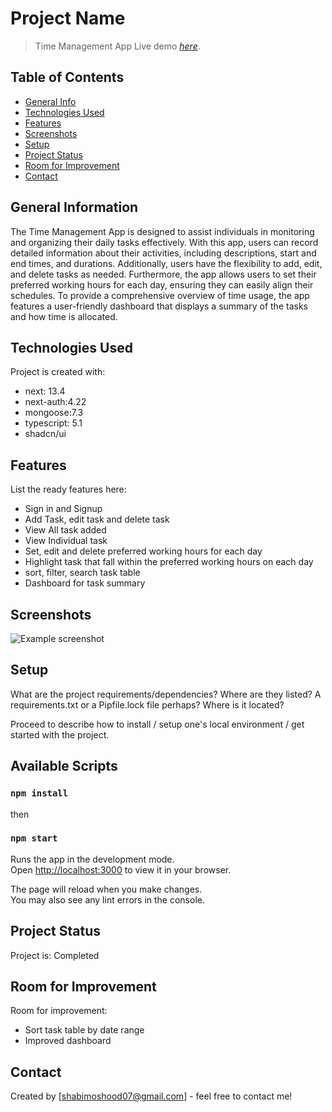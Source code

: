 # Project Name
> Time Management App
> Live demo [_here_](https://time-management-app-next-js.vercel.app/).

## Table of Contents
* [General Info](#general-information)
* [Technologies Used](#technologies-used)
* [Features](#features)
* [Screenshots](#screenshots)
* [Setup](#setup)
* [Project Status](#project-status)
* [Room for Improvement](#room-for-improvement)
* [Contact](#contact)


## General Information
The Time Management App is designed to assist individuals in monitoring and organizing their daily tasks effectively. With this app, users can record detailed information about their activities, including descriptions, start and end times, and durations. Additionally, users have the flexibility to add, edit, and delete tasks as needed. Furthermore, the app allows users to set their preferred working hours for each day, ensuring they can easily align their schedules. To provide a comprehensive overview of time usage, the app features a user-friendly dashboard that displays a summary of the tasks and how time is allocated.



## Technologies Used
Project is created with:
* next: 13.4
* next-auth:4.22
* mongoose:7.3
* typescript: 5.1
* shadcn/ui


## Features
List the ready features here:
- Sign in and Signup
- Add Task, edit task and delete task
- View All task added
- View Individual task
- Set, edit and delete preferred working hours for each day
- Highlight task that fall within the preferred working hours on each day
- sort, filter, search task table
- Dashboard for task summary
  


## Screenshots
![Example screenshot](./img/screenshot.png)
<!-- If you have screenshots you'd like to share, include them here. -->


## Setup
What are the project requirements/dependencies? Where are they listed? A requirements.txt or a Pipfile.lock file perhaps? Where is it located?

Proceed to describe how to install / setup one's local environment / get started with the project.
## Available Scripts

### `npm install`
then
### `npm start`

Runs the app in the development mode.\
Open [http://localhost:3000](http://localhost:3000) to view it in your browser.

The page will reload when you make changes.\
You may also see any lint errors in the console.

## Project Status
Project is: Completed

## Room for Improvement
Room for improvement:
- Sort task table by date range
- Improved dashboard



## Contact
Created by [shabimoshood07@gmail.com] - feel free to contact me!






